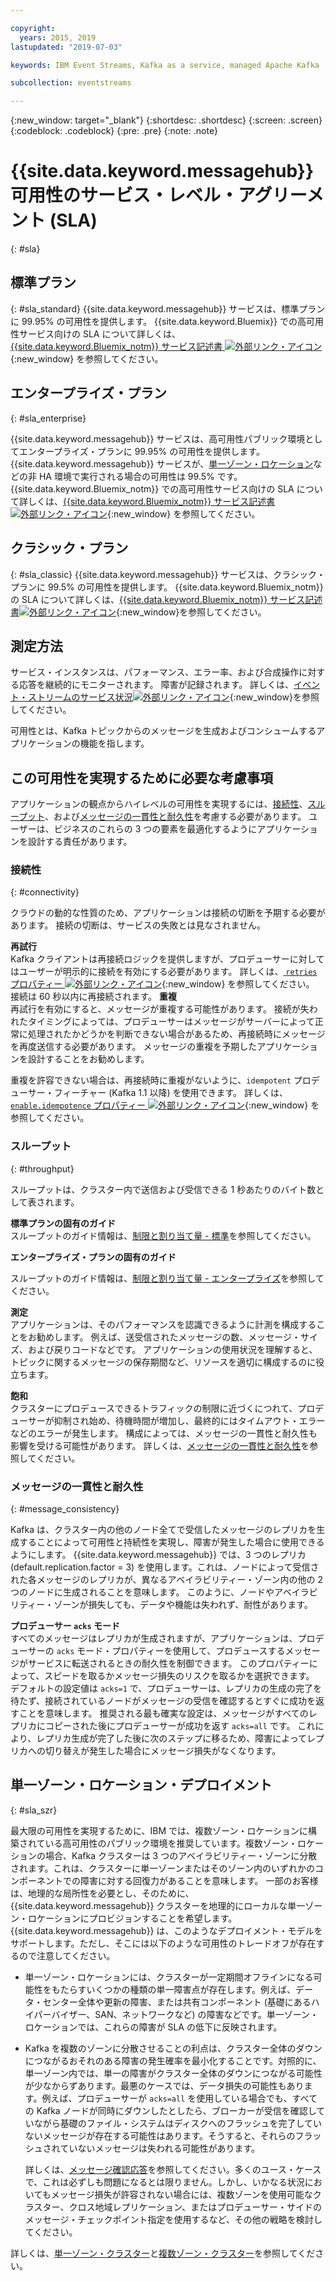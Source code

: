 ```yaml
---

copyright:
  years: 2015, 2019
lastupdated: "2019-07-03"

keywords: IBM Event Streams, Kafka as a service, managed Apache Kafka

subcollection: eventstreams

---
```


{:new_window: target="_blank"}
{:shortdesc: .shortdesc}
{:screen: .screen}
{:codeblock: .codeblock}
{:pre: .pre}
{:note: .note}

# {{site.data.keyword.messagehub}} 可用性のサービス・レベル・アグリーメント (SLA) 
{: #sla}

## 標準プラン
{: #sla_standard}
{{site.data.keyword.messagehub}} サービスは、標準プランに 99.95% の可用性を提供します。
{{site.data.keyword.Bluemix}} での高可用性サービス向けの SLA について詳しくは、[{{site.data.keyword.Bluemix_notm}} サービス記述書 ![外部リンク・アイコン](../../icons/launch-glyph.svg "外部リンク・アイコン")](https://www-03.ibm.com/software/sla/sladb.nsf/8bd55c6b9fa8039c86256c6800578854/c4ceb9f019f9eb4c862582f9001b3994/$FILE/i126-6605-16_04-2019_en_US.pdf){:new_window} を参照してください。


## エンタープライズ・プラン
{: #sla_enterprise}

{{site.data.keyword.messagehub}} サービスは、高可用性パブリック環境としてエンタープライズ・プランに 99.95% の可用性を提供します。{{site.data.keyword.messagehub}} サービスが、[単一ゾーン・ロケーション](#sla_szr)などの非 HA 環境で実行される場合の可用性は 99.5% です。
{{site.data.keyword.Bluemix_notm}} での高可用性サービス向けの SLA について詳しくは、[{{site.data.keyword.Bluemix_notm}} サービス記述書 ![外部リンク・アイコン](../../icons/launch-glyph.svg "外部リンク・アイコン")](https://www-03.ibm.com/software/sla/sladb.nsf/8bd55c6b9fa8039c86256c6800578854/c4ceb9f019f9eb4c862582f9001b3994/$FILE/i126-6605-16_04-2019_en_US.pdf){:new_window} を参照してください。

## クラシック・プラン
{: #sla_classic}
{{site.data.keyword.messagehub}} サービスは、クラシック・プランに 99.5% の可用性を提供します。
{{site.data.keyword.Bluemix_notm}} の SLA について詳しくは、[{{site.data.keyword.Bluemix_notm}} サービス記述書![外部リンク・アイコン](../../icons/launch-glyph.svg "外部リンク・アイコン")](https://www-03.ibm.com/software/sla/sladb.nsf/8bd55c6b9fa8039c86256c6800578854/c4ceb9f019f9eb4c862582f9001b3994/$FILE/i126-6605-16_04-2019_en_US.pdf){:new_window}を参照してください。

<!--
## What does 99.95% availability mean?
Availability refers to the ability of applications to produce and consume messages from Kafka topics.
-->

## 測定方法
サービス・インスタンスは、パフォーマンス、エラー率、および合成操作に対する応答を継続的にモニターされます。 障害が記録されます。 詳しくは、[イベント・ストリームのサービス状況![外部リンク・アイコン](../../icons/launch-glyph.svg "外部リンク・アイコン")](https://cloud.ibm.com/status?component=messagehub&selected=status){:new_window}を参照してください。

可用性とは、Kafka トピックからのメッセージを生成およびコンシュームするアプリケーションの機能を指します。

## この可用性を実現するために必要な考慮事項
アプリケーションの観点からハイレベルの可用性を実現するには、[接続性](/docs/services/EventStreams?topic=eventstreams-sla#connectivity)、[スループット](/docs/services/EventStreams?topic=eventstreams-sla#throughput)、および[メッセージの一貫性と耐久性](/docs/services/EventStreams?topic=eventstreams-sla#message_consistency)を考慮する必要があります。 ユーザーは、ビジネスのこれらの 3 つの要素を最適化するようにアプリケーションを設計する責任があります。

### 接続性
{: #connectivity}

クラウドの動的な性質のため、アプリケーションは接続の切断を予期する必要があります。 接続の切断は、サービスの失敗とは見なされません。

**再試行**<br/>
Kafka クライアントは再接続ロジックを提供しますが、プロデューサーに対してはユーザーが明示的に接続を有効にする必要があります。 詳しくは、[ <code>retries</code> プロパティー ![外部リンク・アイコン](../../icons/launch-glyph.svg "外部リンク・アイコン")](http://kafka.apache.org/11/documentation.html#producerconfigs){:new_window} を参照してください。 接続は 60 秒以内に再接続されます。
**重複**<br/>
再試行を有効にすると、メッセージが重複する可能性があります。 接続が失われたタイミングによっては、プロデューサーはメッセージがサーバーによって正常に処理されたかどうかを判断できない場合があるため、再接続時にメッセージを再度送信する必要があります。 メッセージの重複を予期したアプリケーションを設計することをお勧めします。 

重複を許容できない場合は、再接続時に重複がないように、<code>idempotent</code> プロデューサー・フィーチャー (Kafka 1.1 以降) を使用できます。 詳しくは、[ <code>enable.idempotence</code> プロパティー ![外部リンク・アイコン](../../icons/launch-glyph.svg "外部リンク・アイコン")](http://kafka.apache.org/11/documentation.html#producerconfigs){:new_window} を参照してください。

### スループット
{: #throughput}

スループットは、クラスター内で送信および受信できる 1 秒あたりのバイト数として表されます。

**標準プランの固有のガイド**<br/>
スループットのガイド情報は、[制限と割り当て量 - 標準](/docs/services/EventStreams?topic=eventstreams-kafka_quotas#standard_throughput)を参照してください。 

**エンタープライズ・プランの固有のガイド**<br/>

スループットのガイド情報は、[制限と割り当て量 - エンタープライズ](/docs/services/EventStreams?topic=eventstreams-kafka_quotas#enterprise_throughput)を参照してください。 

**測定**<br/>
アプリケーションは、そのパフォーマンスを認識できるように計測を構成することをお勧めします。 例えば、送受信されたメッセージの数、メッセージ・サイズ、および戻りコードなどです。 アプリケーションの使用状況を理解すると、トピックに関するメッセージの保存期間など、リソースを適切に構成するのに役立ちます。

**飽和**<br/>
クラスターにプロデュースできるトラフィックの制限に近づくにつれて、プロデューサーが抑制され始め、待機時間が増加し、最終的にはタイムアウト・エラーなどのエラーが発生します。 構成によっては、メッセージの一貫性と耐久性も影響を受ける可能性があります。 詳しくは、[メッセージの一貫性と耐久性](/docs/services/EventStreams?topic=eventstreams-sla#message_consistency)を参照してください。

### メッセージの一貫性と耐久性
{: #message_consistency}

Kafka は、クラスター内の他のノード全てで受信したメッセージのレプリカを生成することによって可用性と持続性を実現し、障害が発生した場合に使用できるようにします。 {{site.data.keyword.messagehub}} では、3 つのレプリカ (default.replication.factor = 3) を使用します。これは、ノードによって受信された各メッセージのレプリカが、異なるアベイラビリティー・ゾーン内の他の 2 つのノードに生成されることを意味します。 このように、ノードやアベイラビリティー・ゾーンが損失しても、データや機能は失われず、耐性があります。

**プロデューサー <code>acks</code> モード**<br/>
すべてのメッセージはレプリカが生成されますが、アプリケーションは、プロデューサーの <code>acks</code> モード・プロパティーを使用して、プロデュースするメッセージがサービスに転送されるときの耐久性を制御できます。 このプロパティーによって、スピードを取るかメッセージ損失のリスクを取るかを選択できます。 デフォルトの設定値は <code>acks=1</code> で、プロデューサーは、レプリカの生成の完了を待たず、接続されているノードがメッセージの受信を確認するとすぐに成功を返すことを意味します。 推奨される最も確実な設定は、メッセージがすべてのレプリカにコピーされた後にプロデューサーが成功を返す <code>acks=all</code> です。 これにより、レプリカ生成が完了した後に次のステップに移るため、障害によってレプリカへの切り替えが発生した場合にメッセージ損失がなくなります。

## 単一ゾーン・ロケーション・デプロイメント
{: #sla_szr}

最大限の可用性を実現するために、IBM では、複数ゾーン・ロケーションに構築されている高可用性のパブリック環境を推奨しています。複数ゾーン・ロケーションの場合、Kafka クラスターは 3 つのアベイラビリティー・ゾーンに分散されます。これは、クラスターに単一ゾーンまたはそのゾーン内のいずれかのコンポーネントでの障害に対する回復力があることを意味します。
一部のお客様は、地理的な局所性を必要とし、そのために、{{site.data.keyword.messagehub}} クラスターを地理的にローカルな単一ゾーン・ロケーションにプロビジョンすることを希望します。{{site.data.keyword.messagehub}} は、このようなデプロイメント・モデルをサポートします。ただし、そこには以下のような可用性のトレードオフが存在するので注意してください。
* 単一ゾーン・ロケーションには、クラスターが一定期間オフラインになる可能性をもたらすいくつかの種類の単一障害点が存在します。例えば、データ・センター全体や更新の障害、または共有コンポーネント (基礎にあるハイパーバイザー、SAN、ネットワークなど) の障害などです。単一ゾーン・ロケーションでは、これらの障害が SLA の低下に反映されます。
* Kafka を複数のゾーンに分散させることの利点は、クラスター全体のダウンにつながるおそれのある障害の発生確率を最小化することです。対照的に、単一ゾーン内では、単一の障害がクラスター全体のダウンにつながる可能性が少なからずあります。最悪のケースでは、データ損失の可能性もあります。例えば、プロデューサーが <code>acks=all</code> を使用している場合でも、すべての Kafka ノードが同時にダウンしたとしたら、ブローカーが受信を確認していながら基礎のファイル・システムはディスクへのフラッシュを完了していないメッセージが存在する可能性はあります。そうすると、それらのフラッシュされていないメッセージは失われる可能性があります。 

    詳しくは、[メッセージ確認応答](/docs/services/EventStreams?topic=eventstreams-producing_messages#message_acknowledgments)を参照してください。多くのユース・ケースで、これは必ずしも問題になるとは限りません。しかし、いかなる状況においてもメッセージ損失が許容されない場合には、複数ゾーンを使用可能なクラスター、クロス地域レプリケーション、またはプロデューサー・サイドのメッセージ・チェックポイント指定を使用するなど、その他の戦略を検討してください。

詳しくは、[単一ゾーン・クラスター](/docs/containers?topic=containers-regions-and-zones#regions_single_zone)と[複数ゾーン・クラスター](/docs/containers?topic=containers-regions-and-zones#regions_multizone)を参照してください。
